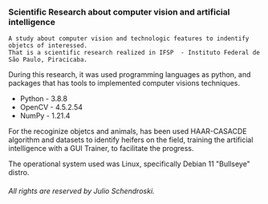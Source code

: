 ### Scientific Research about computer vision and artificial intelligence
    
    A study about computer vision and technologic features to indentify objetcs of interessed.
    That is a scientific research realized in IFSP  - Instituto Federal de São Paulo, Piracicaba.

During this research, it was used programming languages as python, and packages that has tools to implemented computer visions techniques.

* Python - 3.8.8
* OpenCV - 4.5.2.54
* NumPy  - 1.21.4

For the recoginize objetcs and animals, has been used HAAR-CASACDE algorithm and datasets to identify heifers on the field, training the artificial intelligence with a GUI Trainer, to facilitate the progress.

The operational system used was Linux, specifically Debian 11 "Bullseye" distro.

###### All rights are reserved by Julio Schendroski.




